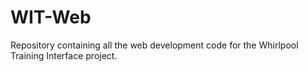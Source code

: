 # WIT-Web
Repository containing all the web development code for the Whirlpool Training Interface project.
